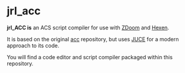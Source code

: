 # jrl_acc

**jrl_ACC is** an ACS script compiler for use with [ZDoom](http://zdoom.org/News) and [Hexen](http://doom.wikia.com/wiki/Hexen).

It is based on the original [acc](https://github.com/rheit/acc) repository,
but uses [JUCE](https://github.com/julianstorer/JUCE) for a modern approach to its code.

You will find a code editor and script compiler packaged within this repository.
